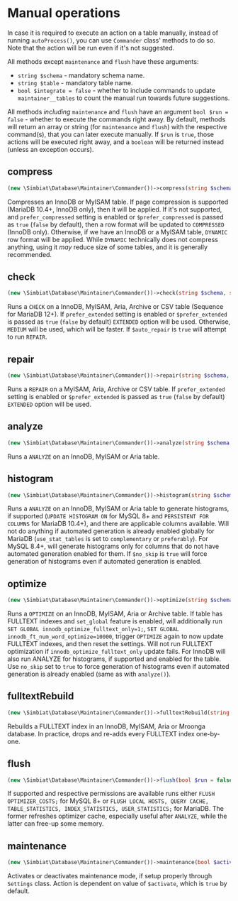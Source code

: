 # Manual operations

In case it is required to execute an action on a table manually, instead of running `autoProcess()`, you can use `Commander` class' methods to do so. Note that the action will be run even if it's not suggested.

All methods except `maintenance` and `flush` have these arguments:

- `string $schema` - mandatory schema name.
- `string $table` - mandatory table name.
- `bool $integrate = false` - whether to include commands to update `maintainer__tables` to count the manual run towards future suggestions.

All methods _including_ `maintenance` and `flush` have an argument `bool $run = false` - whether to execute the commands right away. By default, methods will return an array or string (for `maintenance` and `flush`) with the respective command(s), that you can later execute manually. If `$run` is `true`, those actions will be executed right away, and a `boolean` will be returned instead (unless an exception occurs).

## compress

```php
(new \Simbiat\Database\Maintainer\Commander())->compress(string $schema, string $table, bool $integrate = false, bool $run = false, bool $prefer_compressed = false);
```

Compresses an InnoDB or MyISAM table. If page compression is supported (MariaDB 10.4+, InnoDB only), then it will be applied. If it's not supported, and `prefer_compressed` setting is enabled or `$prefer_compressed` is passed as `true` (`false` by default), then a row format will be updated to `COMPRESSED` (InnoDB only). Otherwise, if we have an InnoDB or a MyISAM table, `DYNAMIC` row format will be applied. While `DYNAMIC` technically does not compress anything, using it _may_ reduce size of some tables, and it is generally recommended.

## check

```php
(new \Simbiat\Database\Maintainer\Commander())->check(string $schema, string $table, bool $integrate = false, bool $run = false, bool $prefer_extended = false, bool $auto_repair = false);
```

Runs a `CHECK` on a InnoDB, MyISAM, Aria, Archive or CSV table (Sequence for MariaDB 12+). If `prefer_extended` setting is enabled or `$prefer_extended` is passed as `true` (`false` by default) `EXTENDED` option will be used. Otherwise, `MEDIUM` will be used, which will be faster. If `$auto_repair` is `true` will attempt to run `REPAIR`.

## repair

```php
(new \Simbiat\Database\Maintainer\Commander())->repair(string $schema, string $table, bool $integrate = false, bool $run = false, bool $prefer_extended = false);
```

Runs a `REPAIR` on a MyISAM, Aria, Archive or CSV table. If `prefer_extended` setting is enabled or `$prefer_extended` is passed as `true` (`false` by default) `EXTENDED` option will be used.

## analyze

```php
(new \Simbiat\Database\Maintainer\Commander())->analyze(string $schema, string $table, bool $integrate = false, bool $run = false);
```

Runs a `ANALYZE` on an InnoDB, MyISAM or Aria table.

## histogram

```php
(new \Simbiat\Database\Maintainer\Commander())->histogram(string $schema, string $table, bool $integrate = false, bool $run = false, bool $no_skip = false);
```

Runs a `ANALYZE` on an InnoDB, MyISAM or Aria table to generate histograms, if supported (`UPDATE HISTOGRAM ON` for MySQL 8+ and `PERSISTENT FOR COLUMNS` for MariaDB 10.4+), and there are applicable columns available. Will not do anything if automated generation is already enabled globally for MariaDB (`use_stat_tables` is set to `complementary` or `preferably`). For MySQL 8.4+, will generate histograms only for columns that do not have automated generation enabled for them. If `$no_skip` is `true` will force generation of histograms even if automated generation is enabled.

## optimize

```php
(new \Simbiat\Database\Maintainer\Commander())->optimize(string $schema, string $table, bool $integrate = false, bool $run = false, bool $no_skip = false);
```

Runs a `OPTIMIZE` on an InnoDB, MyISAM, Aria or Archive table. If table has FULLTEXT indexes and `set_global` feature is enabled, will additionally run `SET GLOBAL innodb_optimize_fulltext_only=1;`, `SET GLOBAL innodb_ft_num_word_optimize=10000`, trigger `OPTIMIZE` again to now update FULLTEXT indexes, and then reset the settings. Will not run FULLTEXT optimization if `innodb_optimize_fulltext_only` update fails. For InnoDB will also run ANALYZE for histograms, if supported and enabled for the table. Use `no_skip` set to `true` to force generation of histograms even if automated generation is already enabled (same as with `analyze()`).

## fulltextRebuild

```php
(new \Simbiat\Database\Maintainer\Commander())->fulltextRebuild(string $schema, string $table, bool $integrate = false, bool $run = false);
```

Rebuilds a FULLTEXT index in an InnoDB, MyISAM, Aria or Mroonga database. In practice, drops and re-adds every FULLTEXT index one-by-one.

## flush

```php
(new \Simbiat\Database\Maintainer\Commander())->flush(bool $run = false);
```

If supported and respective permissions are available runs either `FLUSH OPTIMIZER_COSTS;` for MySQL 8+ or `FLUSH LOCAL HOSTS, QUERY CACHE, TABLE_STATISTICS, INDEX_STATISTICS, USER_STATISTICS;` for MariaDB. The former refreshes optimizer cache, especially useful after `ANALYZE`, while the latter can free-up some memory.

## maintenance

```php
(new \Simbiat\Database\Maintainer\Commander())->maintenance(bool $activate = true, bool $run = false);
```

Activates or deactivates maintenance mode, if setup properly through `Settings` class. Action is dependent on value of `$activate`, which is `true` by default.